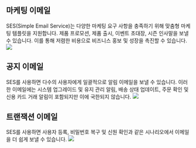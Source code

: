 ## 마케팅 이메일
SES(Simple Email Service)는 다양한 마케팅 요구 사항을 충족하기 위해 맞춤형 마케팅 템플릿을 지원합니다. 제품 프로모션, 제품 출시, 이벤트 초대장, 시즌 인사말을 보낼 수 있습니다. 이를 통해 저렴한 비용으로 비즈니스 홍보 및 성장을 촉진할 수 있습니다.
![](https://main.qcloudimg.com/raw/c8148c02c57d0a83c6c8d646a9ffee49.png)

## 공지 이메일
SES를 사용하면 다수의 사용자에게 일괄적으로 알림 이메일을 보낼 수 있습니다. 이러한 이메일에는 시스템 업그레이드 및 유지 관리 알림, 배송 상태 업데이트, 주문 확인 및 신용 카드 거래 알림이 포함되지만 이에 국한되지 않습니다.
![](https://main.qcloudimg.com/raw/0f87eee786f5af4783ea19e2d8ce0fda.png)

## 트랜잭션 이메일
SES를 사용하면 사용자 등록, 비밀번호 복구 및 신원 확인과 같은 시나리오에서 이메일을 더 쉽게 보낼 수 있습니다.
![](https://main.qcloudimg.com/raw/a31c805dd293e37e253cf1d07fb0d857.png)

